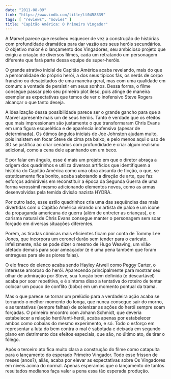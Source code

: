 ```yaml
---
date: "2011-08-09"
link: "https://www.imdb.com/title/tt0458339"
tags: [ "reviews", "movies" ]
title: "Capitão América: O Primeiro Vingador"
---
```

A Marvel parece que resolveu esquecer de vez a construção de histórias com profundidade dramática para dar vazão aos seus heróis secundários. O objetivo maior é o lançamento dos Vingadores, seu ambicioso projeto que exigiu a criação de diversos filmes, cada um retratando um personagem diferente que fará parte dessa equipe de super-heróis.

O grande atrativo inicial de Capitão América acaba revelando, mais do que a personalidade do próprio herói, a dos seus típicos fãs, os nerds de corpo franzino ou desajeitados de uma maneira geral, mas com uma qualidade em comum: a vontade de persistir em seus sonhos. Dessa forma, o filme consegue passar pelo seu primeiro plot ileso, pois atinge de maneira exemplar as expectativas que temos de ver o inofensivo Steve Rogers alcançar o que tanto deseja.

A idealização dessa possibilidade parece ser o grande gancho para que a Marvel apresente mais um de seus heróis. Tanto é verdade que os efeitos que mais impressionam são justamente o que transformaram Chris Evans em uma figura esquelética e de aparência inofensiva (apesar de determinada). Os ótimos ângulos iniciais de Joe Johnston ajudam muito, pois insistem em focar Steve de cima pra baixo, e pelo menos aqui o uso de 3D se justifica ao criar cenários com profundidade e criar algum realismo adicional, como a cena dele apanhando em um beco.

E por falar em ângulo, esse é mais um projeto em que o diretor abraça a origem dos quadrinhos e utiliza diversos artifícios que identifiquem a história do Capitão América como uma obra absurda de ficção, o que, se esteticamente fica bonito, acaba sabotando a direção de arte, que faz esforços admiráveis em reconstituir a época da Segunda Guerra de uma forma verossímil mesmo adicionando elementos novos, como as armas desenvolvidas pela temida divisão nazista HYDRA.

Por outro lado, esse estilo quadrinhos cria uma das sequências das mais divertidas com o Capitão América virando um artista de palco e um ícone da propaganda americana de guerra (além de entreter as crianças), e o carisma natural de Chris Evans consegue manter o personagem sem soar forçado em diversas situações diferentes.

Porém, as tiradas cômicas mais eficientes ficam por conta de Tommy Lee Jones, que incorpora um coronel durão sem tender para o caricato. Infelizmente, não se pode dizer o mesmo de Hugo Weaving, um vilão afetado demais para soar ameaçador (e é uma pena também que foram entregues para ele as piores falas).

O elo fraco do elenco acaba sendo Hayley Atwell como Peggy Carter, o interesse amoroso do herói. Aparecendo principalmente para mostrar seu olhar de admiração por Steve, sua função bem definida (e descartável) acaba por soar repetitiva, e é sintoma disso a tentativa do roteiro de tentar colocar um pouco de conflito (bobo) em um momento pontual da trama.

Mas o que parece se tornar um prelúdio para a verdadeira ação acaba se tornando o melhor momento do longa, que nunca consegue sair do morno, e as tentativas (sempre falhas) de solenizar as ações do herói sempre soam forçadas. O primeiro encontro com Johann Schmidt, que deveria estabelecer a relação herói/anti-herói, acaba apenas por estabelecer ambos como cobaias do mesmo experimento, e só. Todo o esforço em representar a luta do bem contra o mal é sabotada e deixada em segundo plano em detrimento dos efeitos especiais, que são, no último ato, de tirar o fôlego.

Após o terceiro ato fica muito clara a construção do filme como catapulta para o lançamento do esperado Primeiro Vingador. Todo esse frisson de meses (anos?), aliás, acaba por elevar as expectativas sobre Os Vingadores em níveis acima do normal. Apenas esperamos que o lançamento de tantos resultados medianos faça valer a pena essa tão esperada produção.
